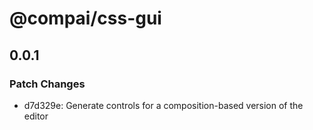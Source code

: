 # @compai/css-gui

## 0.0.1

### Patch Changes

- d7d329e: Generate controls for a composition-based version of the editor

